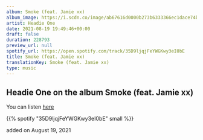 ```yaml
---
album: Smoke (feat. Jamie xx)
album_image: https://i.scdn.co/image/ab67616d0000b273b6333366ec1dace74b8116dd
artist: Headie One
date: 2021-08-19 19:49:46+00:00
draft: false
duration: 228793
preview_url: null
spotify_url: https://open.spotify.com/track/35D9ljqjFeYWGKwy3eI0bE
title: Smoke (feat. Jamie xx)
translationKey: Smoke (feat. Jamie xx)
type: music
---
```


## Headie One on the album Smoke (feat. Jamie xx)

You can listen [here](https://open.spotify.com/track/35D9ljqjFeYWGKwy3eI0bE)

{{% spotify "35D9ljqjFeYWGKwy3eI0bE" small %}}

added on August 19, 2021